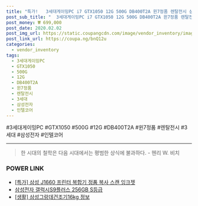 ```yaml
--- 
title: "특가!   3세대게이밍PC i7 GTX1050 12G 500G DB400T2A 윈7정품 렌탈전시 삼성 3세대 삼성전자 3770 인텔코어 신품GTX..." 
post_sub_title: "  3세대게이밍PC i7 GTX1050 12G 500G DB400T2A 윈7정품 렌탈전시 삼성 3세대 삼성전자 3770 인텔코어 신품GTX1050장착" 
post_money: ₩ 699,000 
post_date: 2020.02.02 
post_img_url: https://static.coupangcdn.com/image/vendor_inventory/images/2018/06/05/17/3/1eaf2c05-79e2-45f2-95e8-0a3de7839827.jpg 
post_link_url: https://coupa.ng/bnQ12u 
categories: 
  - vendor_inventory 
tags: 
  - 3세대게이밍PC 
  - GTX1050 
  - 500G 
  - 12G 
  - DB400T2A 
  - 윈7정품 
  - 렌탈전시 
  - 3세대 
  - 삼성전자 
  - 인텔코어 
--- 
```

  #3세대게이밍PC #GTX1050 #500G #12G #DB400T2A #윈7정품 #렌탈전시 #3세대 #삼성전자 #인텔코어 
<hr> 

> 한 시대의 철학은 다음 시대에서는 평범한 상식에 불과하다. - 헨리 W. 비치 


### POWER LINK

* <a href="https://blog.naver.com/santokki14/221791863640" target="_blank">[특가] 삼성 J1660 프린터 복합기 정품 복사 스캔 잉크젯</a>
* <a href="https://blog.naver.com/sakai111/221785429682" target="_blank">삼성전자 갤럭시S9플러스 256GB S등급</a>
* <a href="https://blog.naver.com/fash111/221769059453" target="_blank"> [생활] 삼성그랑데건조기16kg 정보 </a>
